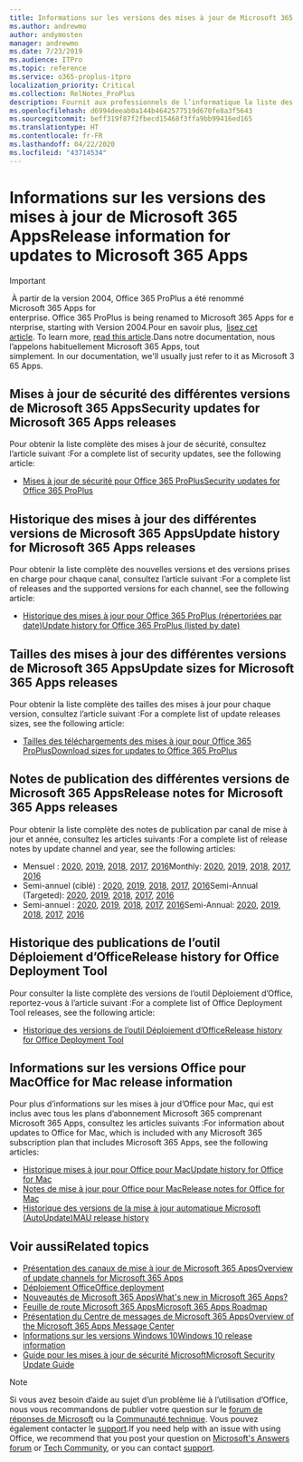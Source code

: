 ```yaml
---
title: Informations sur les versions des mises à jour de Microsoft 365 Apps
ms.author: andrewmo
author: andymosten
manager: andrewmo
ms.date: 7/23/2019
ms.audience: ITPro
ms.topic: reference
ms.service: o365-proplus-itpro
localization_priority: Critical
ms.collection: RelNotes_ProPlus
description: Fournit aux professionnels de l’informatique la liste des dernières versions de Microsoft 365 Apps pour les différents canaux de mise à jour ainsi que des liens d’accès aux notes de publication et à l’historique des mises à jour
ms.openlocfilehash: d6994deeab0a144b4642577519d670fe8a3f5643
ms.sourcegitcommit: beff319f87f2fbecd15468f3ffa9bb99416ed165
ms.translationtype: HT
ms.contentlocale: fr-FR
ms.lasthandoff: 04/22/2020
ms.locfileid: "43714534"
---
```

# <a name="release-information-for-updates-to-microsoft-365-apps"></a><span data-ttu-id="f1af2-103">Informations sur les versions des mises à jour de Microsoft 365 Apps</span><span class="sxs-lookup"><span data-stu-id="f1af2-103">Release information for updates to Microsoft 365 Apps</span></span>


> [!IMPORTANT]
><span data-ttu-id="f1af2-104"> À partir de la version 2004, Office 365 ProPlus a été renommé Microsoft 365 Apps for enterprise.</span><span class="sxs-lookup"><span data-stu-id="f1af2-104"> Office 365 ProPlus is being renamed to Microsoft 365 Apps for enterprise, starting with Version 2004.</span></span><span data-ttu-id="f1af2-105">Pour en savoir plus,  [lisez cet article](https://go.microsoft.com/fwlink/p/?linkid=2123420).</span><span class="sxs-lookup"><span data-stu-id="f1af2-105"> To learn more, [read this article](https://go.microsoft.com/fwlink/p/?linkid=2123420).</span></span><span data-ttu-id="f1af2-106">Dans notre documentation, nous l’appelons habituellement Microsoft 365 Apps, tout simplement.</span><span class="sxs-lookup"><span data-stu-id="f1af2-106"> In our documentation, we'll usually just refer to it as Microsoft 365 Apps.</span></span>


## <a name="security-updates-for-microsoft-365-apps-releases"></a><span data-ttu-id="f1af2-107">Mises à jour de sécurité des différentes versions de Microsoft 365 Apps</span><span class="sxs-lookup"><span data-stu-id="f1af2-107">Security updates for Microsoft 365 Apps releases</span></span>

<span data-ttu-id="f1af2-108">Pour obtenir la liste complète des mises à jour de sécurité, consultez l’article suivant :</span><span class="sxs-lookup"><span data-stu-id="f1af2-108">For a complete list of security updates, see the following article:</span></span>
 - [<span data-ttu-id="f1af2-109">Mises à jour de sécurité pour Office 365 ProPlus</span><span class="sxs-lookup"><span data-stu-id="f1af2-109">Security updates for Office 365 ProPlus</span></span>](office365-proplus-security-updates.md)


## <a name="update-history-for-microsoft-365-apps-releases"></a><span data-ttu-id="f1af2-110">Historique des mises à jour des différentes versions de Microsoft 365 Apps</span><span class="sxs-lookup"><span data-stu-id="f1af2-110">Update history for Microsoft 365 Apps releases</span></span>

<span data-ttu-id="f1af2-111">Pour obtenir la liste complète des nouvelles versions et des versions prises en charge pour chaque canal, consultez l’article suivant :</span><span class="sxs-lookup"><span data-stu-id="f1af2-111">For a complete list of releases and the supported versions for each channel, see the following article:</span></span>
 - [<span data-ttu-id="f1af2-112">Historique des mises à jour pour Office 365 ProPlus (répertoriées par date)</span><span class="sxs-lookup"><span data-stu-id="f1af2-112">Update history for Office 365 ProPlus (listed by date)</span></span>](update-history-office365-proplus-by-date.md)


 ## <a name="update-sizes-for-microsoft-365-apps-releases"></a><span data-ttu-id="f1af2-113">Tailles des mises à jour des différentes versions de Microsoft 365 Apps</span><span class="sxs-lookup"><span data-stu-id="f1af2-113">Update sizes for Microsoft 365 Apps releases</span></span>

<span data-ttu-id="f1af2-114">Pour obtenir la liste complète des tailles des mises à jour pour chaque version, consultez l’article suivant :</span><span class="sxs-lookup"><span data-stu-id="f1af2-114">For a complete list of update releases sizes, see the following article:</span></span>
 - [<span data-ttu-id="f1af2-115">Tailles des téléchargements des mises à jour pour Office 365 ProPlus</span><span class="sxs-lookup"><span data-stu-id="f1af2-115">Download sizes for updates to Office 365 ProPlus</span></span>](download-sizes-office365-proplus-updates.md)

## <a name="release-notes-for-microsoft-365-apps-releases"></a><span data-ttu-id="f1af2-116">Notes de publication des différentes versions de Microsoft 365 Apps</span><span class="sxs-lookup"><span data-stu-id="f1af2-116">Release notes for Microsoft 365 Apps releases</span></span>

<span data-ttu-id="f1af2-117">Pour obtenir la liste complète des notes de publication par canal de mise à jour et année, consultez les articles suivants :</span><span class="sxs-lookup"><span data-stu-id="f1af2-117">For a complete list of release notes by update channel and year, see the following articles:</span></span>
 - <span data-ttu-id="f1af2-118">Mensuel : [2020](monthly-channel-2020.md), [2019](monthly-channel-2019.md), [2018](monthly-channel-2018.md), [2017](monthly-channel-2017.md), [2016](monthly-channel-2016.md)</span><span class="sxs-lookup"><span data-stu-id="f1af2-118">Monthly: [2020](monthly-channel-2020.md), [2019](monthly-channel-2019.md), [2018](monthly-channel-2018.md), [2017](monthly-channel-2017.md), [2016](monthly-channel-2016.md)</span></span>
 - <span data-ttu-id="f1af2-119">Semi-annuel (ciblé) : [2020](semi-annual-channel-targeted-2020.md), [2019](semi-annual-channel-targeted-2019.md), [2018](semi-annual-channel-targeted-2018.md), [2017](semi-annual-channel-targeted-2017.md), [2016](semi-annual-channel-targeted-2016.md)</span><span class="sxs-lookup"><span data-stu-id="f1af2-119">Semi-Annual (Targeted): [2020](semi-annual-channel-targeted-2020.md), [2019](semi-annual-channel-targeted-2019.md), [2018](semi-annual-channel-targeted-2018.md), [2017](semi-annual-channel-targeted-2017.md), [2016](semi-annual-channel-targeted-2016.md)</span></span>
 - <span data-ttu-id="f1af2-120">Semi-annuel : [2020](semi-annual-channel-2020.md), [2019](semi-annual-channel-2019.md), [2018](semi-annual-channel-2018.md), [2017](semi-annual-channel-2017.md), [2016](semi-annual-channel-2016.md)</span><span class="sxs-lookup"><span data-stu-id="f1af2-120">Semi-Annual: [2020](semi-annual-channel-2020.md), [2019](semi-annual-channel-2019.md), [2018](semi-annual-channel-2018.md), [2017](semi-annual-channel-2017.md), [2016](semi-annual-channel-2016.md)</span></span>

 ## <a name="release-history-for-office-deployment-tool"></a><span data-ttu-id="f1af2-121">Historique des publications de l’outil Déploiement d’Office</span><span class="sxs-lookup"><span data-stu-id="f1af2-121">Release history for Office Deployment Tool</span></span>
 <span data-ttu-id="f1af2-122">Pour consulter la liste complète des versions de l’outil Déploiement d’Office, reportez-vous à l’article suivant :</span><span class="sxs-lookup"><span data-stu-id="f1af2-122">For a complete list of Office Deployment Tool releases, see the following article:</span></span>
 - [<span data-ttu-id="f1af2-123">Historique des versions de l’outil Déploiement d’Office</span><span class="sxs-lookup"><span data-stu-id="f1af2-123">Release history for Office Deployment Tool</span></span>](ODT-release-history.md)

## <a name="office-for-mac-release-information"></a><span data-ttu-id="f1af2-124">Informations sur les versions Office pour Mac</span><span class="sxs-lookup"><span data-stu-id="f1af2-124">Office for Mac release information</span></span>

<span data-ttu-id="f1af2-125">Pour plus d’informations sur les mises à jour d’Office pour Mac, qui est inclus avec tous les plans d’abonnement Microsoft 365 comprenant Microsoft 365 Apps, consultez les articles suivants :</span><span class="sxs-lookup"><span data-stu-id="f1af2-125">For information about updates to Office for Mac, which is included with any Microsoft 365 subscription plan that includes Microsoft 365 Apps, see the following articles:</span></span>
 - [<span data-ttu-id="f1af2-126">Historique mises à jour pour Office pour Mac</span><span class="sxs-lookup"><span data-stu-id="f1af2-126">Update history for Office for Mac</span></span>](update-history-office-for-mac.md)
 - [<span data-ttu-id="f1af2-127">Notes de mise à jour pour Office pour Mac</span><span class="sxs-lookup"><span data-stu-id="f1af2-127">Release notes for Office for Mac</span></span>](release-notes-office-for-mac.md)
 - [<span data-ttu-id="f1af2-128">Historique des versions de la mise à jour automatique Microsoft (AutoUpdate)</span><span class="sxs-lookup"><span data-stu-id="f1af2-128">MAU release history</span></span>](release-history-microsoft-autoupdate.md)


## <a name="related-topics"></a><span data-ttu-id="f1af2-129">Voir aussi</span><span class="sxs-lookup"><span data-stu-id="f1af2-129">Related topics</span></span>

- [<span data-ttu-id="f1af2-130">Présentation des canaux de mise à jour de Microsoft 365 Apps</span><span class="sxs-lookup"><span data-stu-id="f1af2-130">Overview of update channels for Microsoft 365 Apps</span></span>](https://docs.microsoft.com/deployoffice/overview-of-update-channels-for-office-365-proplus)
- [<span data-ttu-id="f1af2-131">Déploiement Office</span><span class="sxs-lookup"><span data-stu-id="f1af2-131">Office deployment</span></span>](https://docs.microsoft.com/deployoffice/)
- [<span data-ttu-id="f1af2-132">Nouveautés de Microsoft 365 Apps</span><span class="sxs-lookup"><span data-stu-id="f1af2-132">What's new in Microsoft 365 Apps?</span></span>](https://support.office.com/article/95c8d81d-08ba-42c1-914f-bca4603e1426)
- [<span data-ttu-id="f1af2-133">Feuille de route Microsoft 365 Apps</span><span class="sxs-lookup"><span data-stu-id="f1af2-133">Microsoft 365 Apps Roadmap</span></span>](https://products.office.com/business/office-365-roadmap)
- [<span data-ttu-id="f1af2-134">Présentation du Centre de messages de Microsoft 365 Apps</span><span class="sxs-lookup"><span data-stu-id="f1af2-134">Overview of the Microsoft 365 Apps Message Center</span></span>](https://support.office.com/article/38fb3333-bfcc-4340-a37b-deda509c2093)
- [<span data-ttu-id="f1af2-135">Informations sur les versions Windows 10</span><span class="sxs-lookup"><span data-stu-id="f1af2-135">Windows 10 release information</span></span>](https://www.microsoft.com/itpro/windows-10/release-information)
- [<span data-ttu-id="f1af2-136">Guide pour les mises à jour de sécurité Microsoft</span><span class="sxs-lookup"><span data-stu-id="f1af2-136">Microsoft Security Update Guide</span></span>](https://portal.msrc.microsoft.com/)

> [!NOTE]
> <span data-ttu-id="f1af2-137">Si vous avez besoin d’aide au sujet d’un problème lié à l’utilisation d’Office, nous vous recommandons de publier votre question sur le [forum de réponses de Microsoft](https://answers.microsoft.com/) ou la [Communauté technique](https://techcommunity.microsoft.com/). Vous pouvez également contacter le [support](https://support.microsoft.com/contactus).</span><span class="sxs-lookup"><span data-stu-id="f1af2-137">If you need help with an issue with using Office, we recommend that you post your question on [Microsoft's Answers forum](https://answers.microsoft.com/) or [Tech Community](https://techcommunity.microsoft.com/), or you can contact [support](https://support.microsoft.com/contactus).</span></span>
